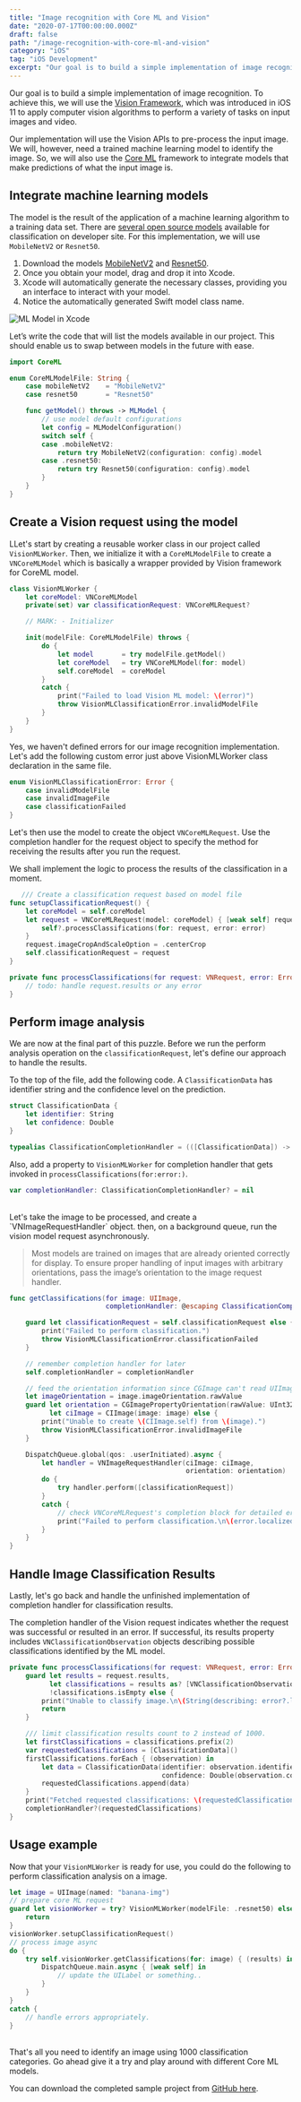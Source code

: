 ```yaml
---
title: "Image recognition with Core ML and Vision"
date: "2020-07-17T00:00:00.000Z"
draft: false
path: "/image-recognition-with-core-ml-and-vision"
category: "iOS"
tag: "iOS Development"
excerpt: "Our goal is to build a simple implementation of image recognition. To achieve this, we will use the Vision Framework, which was introduced in iOS 11 to apply computer vision algorithms to perform a variety of tasks on input images and video."
---
```


Our goal is to build a simple implementation of image recognition. To achieve this, we will use the [Vision Framework](https://developer.apple.com/documentation/vision), which was introduced in iOS 11 to apply computer vision algorithms to perform a variety of tasks on input images and video.

Our implementation will use the Vision APIs to pre-process the input image. We will, however, need a trained machine learning model to identify the image. So, we will also use the [Core ML](https://developer.apple.com/documentation/coreml) framework to integrate models that make predictions of what the input image is.

## Integrate machine learning models

The model is the result of the application of a machine learning algorithm to a training data set. There are [several open source models](https://developer.apple.com/machine-learning/models/) available for classification on developer site. For this implementation, we will use
`MobileNetV2` or `Resnet50`.

1. Download the models [MobileNetV2](https://ml-assets.apple.com/coreml/models/Image/ImageClassification/MobileNetV2/MobileNetV2.mlmodel) and [Resnet50](https://ml-assets.apple.com/coreml/models/Image/ImageClassification/Resnet50/Resnet50.mlmodel).
2. Once you obtain your model, drag and drop it into Xcode.
3. Xcode will automatically generate the necessary classes, providing you an interface to interact with your model.
4. Notice the automatically generated Swift model class name.

![ML Model in Xcode](./mlmodel.png)

Let’s write the code that will list the models available in our project. This should enable us to swap between models in the future with ease.

```swift
import CoreML

enum CoreMLModelFile: String {
    case mobileNetV2    = "MobileNetV2"
    case resnet50       = "Resnet50"

    func getModel() throws -> MLModel {
        // use model default configurations
        let config = MLModelConfiguration()
        switch self {
        case .mobileNetV2:
            return try MobileNetV2(configuration: config).model
        case .resnet50:
            return try Resnet50(configuration: config).model
        }
    }
}
```

## Create a Vision request using the model

LLet's start by creating a reusable worker class in our project called `VisionMLWorker`. Then, we initialize it with a `CoreMLModelFile` to create a `VNCoreMLModel` which is basically a wrapper provided by Vision framework for CoreML model.

```swift
class VisionMLWorker {
    let coreModel: VNCoreMLModel
    private(set) var classificationRequest: VNCoreMLRequest?

    // MARK: - Initializer

    init(modelFile: CoreMLModelFile) throws {
        do {
            let model       = try modelFile.getModel()
            let coreModel   = try VNCoreMLModel(for: model)
            self.coreModel  = coreModel
        }
        catch {
            print("Failed to load Vision ML model: \(error)")
            throw VisionMLClassificationError.invalidModelFile
        }
    }
}
```

Yes, we haven't defined errors for our image recognition implementation. Let's add the following custom error just above VisionMLWorker class declaration in the same file.

```swift
enum VisionMLClassificationError: Error {
    case invalidModelFile
    case invalidImageFile
    case classificationFailed
}
```

Let's then use the model to create the object `VNCoreMLRequest`. Use the completion handler for the request object to specify the method for receiving the results after you run the request.

We shall implement the logic to process the results of the classification in a moment.

```swift
   /// Create a classification request based on model file
func setupClassificationRequest() {
    let coreModel = self.coreModel
    let request = VNCoreMLRequest(model: coreModel) { [weak self] request, error in
        self?.processClassifications(for: request, error: error)
    }
    request.imageCropAndScaleOption = .centerCrop
    self.classificationRequest = request
}

private func processClassifications(for request: VNRequest, error: Error?) {
    // todo: handle request.results or any error
}
```

## Perform image analysis

We are now at the final part of this puzzle. Before we run the perform analysis operation on the `classificationRequest`, let's define our approach to handle the results.

To the top of the file, add the following code. A `ClassificationData` has identifier string and the confidence level on the prediction.

```swift
struct ClassificationData {
    let identifier: String
    let confidence: Double
}

typealias ClassificationCompletionHandler = (([ClassificationData]) -> Void)
```

Also, add a property to `VisionMLWorker` for completion handler that gets invoked in `processClassifications(for:error:)`.

```swift
var completionHandler: ClassificationCompletionHandler? = nil
```
<br/>
Let's take the image to be processed, and create a `VNImageRequestHandler` object. then, on a background queue, run the vision model request asynchronously.

> Most models are trained on images that are already oriented correctly for display. To ensure proper handling of input images with arbitrary orientations, pass the image’s orientation to the image request handler.

```swift
func getClassifications(for image: UIImage,
                        completionHandler: @escaping ClassificationCompletionHandler) throws {

    guard let classificationRequest = self.classificationRequest else {
        print("Failed to perform classification.")
        throw VisionMLClassificationError.classificationFailed
    }

    // remember completion handler for later
    self.completionHandler = completionHandler

    // feed the orientation information since CGImage can't read UIImage orientation
    let imageOrientation = image.imageOrientation.rawValue
    guard let orientation = CGImagePropertyOrientation(rawValue: UInt32(imageOrientation)),
          let ciImage = CIImage(image: image) else {
        print("Unable to create \(CIImage.self) from \(image).")
        throw VisionMLClassificationError.invalidImageFile
    }

    DispatchQueue.global(qos: .userInitiated).async {
        let handler = VNImageRequestHandler(ciImage: ciImage,
                                            orientation: orientation)
        do {
            try handler.perform([classificationRequest])
        }
        catch {
            // check VNCoreMLRequest's completion block for detailed error
            print("Failed to perform classification.\n\(error.localizedDescription)")
        }
    }
}
```

## Handle Image Classification Results

Lastly, let's go back and handle the unfinished implementation of completion handler for classification results.

The completion handler of the Vision request indicates whether the request was successful or resulted in an error. If successful, its results property includes `VNClassificationObservation` objects describing possible classifications identified by the ML model.

```swift
private func processClassifications(for request: VNRequest, error: Error?) {
    guard let results = request.results,
          let classifications = results as? [VNClassificationObservation],
          !classifications.isEmpty else {
        print("Unable to classify image.\n\(String(describing: error?.localizedDescription))")
        return
    }

    /// limit classification results count to 2 instead of 1000.
    let firstClassifications = classifications.prefix(2)
    var requestedClassifications = [ClassificationData]()
    firstClassifications.forEach { (observation) in
        let data = ClassificationData(identifier: observation.identifier,
                                      confidence: Double(observation.confidence))
        requestedClassifications.append(data)
    }
    print("Fetched requested classifications: \(requestedClassifications)")
    completionHandler?(requestedClassifications)
}
```

## Usage example

Now that your `VisionMLWorker` is ready for use, you could do the following to perform classification analysis on a image.

```swift
let image = UIImage(named: "banana-img")
// prepare core ML request
guard let visionWorker = try? VisionMLWorker(modelFile: .resnet50) else {
    return
}
visionWorker.setupClassificationRequest()
// process image async
do {
    try self.visionWorker.getClassifications(for: image) { (results) in
        DispatchQueue.main.async { [weak self] in
            // update the UILabel or something..
        }
    }
}
catch {
    // handle errors appropriately.
}
```
<br/>
That's all you need to identify an image using 1000 classification categories. Go ahead give it a try and play around with different Core ML models.

You can download the completed sample project from [GitHub here](https://github.com/ajithrnayak/RemindMe).
